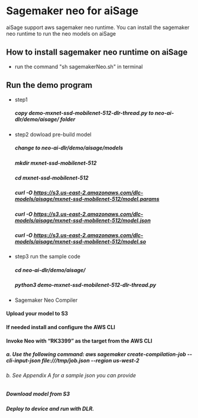 # Sagemaker neo for aiSage
aiSage support aws sagemaker neo runtime. You can install the sagemaker neo runtime to run the neo models on aiSage

## How to install sagemaker neo runtime on aiSage
- run the command "sh sagemakerNeo.sh" in terminal

## Run the demo program
- step1
  ##### copy demo-mxnet-ssd-mobilenet-512-dlr-thread.py to neo-ai-dlr/demo/aisage/ folder
- step2 dowload pre-build model 
  ##### change to neo-ai-dlr/demo/aisage/models
  ##### mkdir mxnet-ssd-mobilenet-512
  ##### cd mxnet-ssd-mobilenet-512
  ##### curl -O https://s3.us-east-2.amazonaws.com/dlc-models/aisage/mxnet-ssd-mobilenet-512/model.params
  ##### curl -O https://s3.us-east-2.amazonaws.com/dlc-models/aisage/mxnet-ssd-mobilenet-512/model.json
  ##### curl -O https://s3.us-east-2.amazonaws.com/dlc-models/aisage/mxnet-ssd-mobilenet-512/model.so

- step3 run the sample code
  ##### cd neo-ai-dlr/demo/aisage/
  ##### python3 demo-mxnet-ssd-mobilenet-512-dlr-thread.py
  
- Sagemaker Neo Compiler 
#### Upload your model to S3
#### If needed install and configure the AWS CLI
#### Invoke Neo with “RK3399” as the target from the AWS CLI
##### a.	Use the following command: aws sagemaker create-compilation-job                                                --cli-input-json file:///tmp/job.json --region us-west-2
###### b.	See Appendix A for a sample json you can provide
##### Download model from S3
##### Deploy to device and run with DLR.

